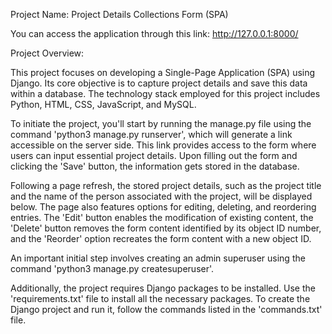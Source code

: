 Project Name: Project Details Collections Form (SPA)

You can access the application through this link: http://127.0.0.1:8000/

Project Overview:

This project focuses on developing a Single-Page Application (SPA) using Django. Its core objective is to capture project details and save this data within a database. The technology stack employed for this project includes Python, HTML, CSS, JavaScript, and MySQL.

To initiate the project, you'll start by running the manage.py file using the command 'python3 manage.py runserver', which will generate a link accessible on the server side. This link provides access to the form where users can input essential project details. Upon filling out the form and clicking the 'Save' button, the information gets stored in the database.

Following a page refresh, the stored project details, such as the project title and the name of the person associated with the project, will be displayed below. The page also features options for editing, deleting, and reordering entries. The 'Edit' button enables the modification of existing content, the 'Delete' button removes the form content identified by its object ID number, and the 'Reorder' option recreates the form content with a new object ID.

An important initial step involves creating an admin superuser using the command 'python3 manage.py createsuperuser'.

Additionally, the project requires Django packages to be installed. Use the 'requirements.txt' file to install all the necessary packages. To create the Django project and run it, follow the commands listed in the 'commands.txt' file.
